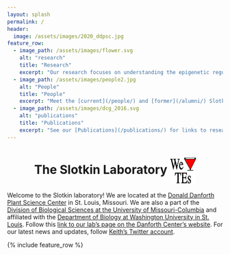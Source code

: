 ```yaml
---
layout: splash
permalink: /
header:
  image: /assets/images/2020_ddpsc.jpg
feature_row:
  - image_path: /assets/images/flower.svg
    alt: "research"
    title: "Research"
    excerpt: "Our research focuses on understanding the epigenetic regulation of Transposable Elements (TEs). See [here](/research/) for a description of our research."
  - image_path: /assets/images/people2.jpg
    alt: "People"
    title: "People"
    excerpt: "Meet the [current](/people/) and [former](/alumni/) Slotkin Lab members!"
  - image_path: /assets/images/dcg_2016.svg
    alt: "publications"
    title: "Publications"
    excerpt: "See our [Publications](/publications/) for links to research articles."
---
```

<h1 align="center"> The Slotkin Laboratory <img align="center" width="60" height="60" src="assets/images/logo_lab.svg" style="float:center;">

  </h1>

Welcome to the Slotkin laboratory! We are located at the [Donald Danforth Plant Science Center](https://www.danforthcenter.org) in St. Louis, Missouri. We are also a part of the [Division of Biological Sciences at the University of Missouri-Columbia](https://biology.missouri.edu) and affiliated with the [Department of Biology at Washington University in St. Louis](https://biology.wustl.edu). Follow this [link to our lab’s page on the Danforth Center’s website](https://www.danforthcenter.org/our-work/principal-investigators/r-keith-slotkin/). For our latest news and updates, follow [Keith’s Twitter account](https://twitter.com/Slotkin_Lab).

{% include feature_row %}
